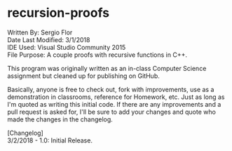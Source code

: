 # recursion-proofs

Written By: Sergio Flor <br />
Date Last Modified: 3/1/2018 <br />
IDE Used: Visual Studio Community 2015<br />
File Purpose: A couple proofs with recursive functions in C++.

This program was originally written as an in-class Computer Science assignment but cleaned up for publishing on GitHub.

Basically, anyone is free to check out, fork with improvements, use as a demonstration in classrooms, reference for Homework, etc.
Just as long as I'm quoted as writing this initial code. If there are any improvements and a pull request is asked for, I'll be sure to add your changes and quote who made the changes in the changelog.

[Changelog] <br />
3/2/2018 - 1.0: Initial Release.
